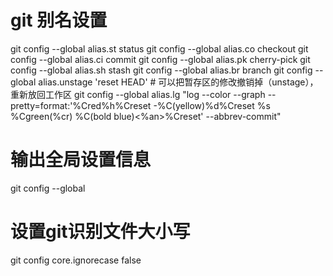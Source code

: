 # git 别名设置 
git config --global alias.st status
git config --global alias.co checkout
git config --global alias.ci commit
git config --global alias.pk cherry-pick
git config --global alias.sh stash
git config --global alias.br branch
git config --global alias.unstage 'reset HEAD'  # 可以把暂存区的修改撤销掉（unstage），重新放回工作区
git config --global alias.lg "log --color --graph --pretty=format:'%Cred%h%Creset -%C(yellow)%d%Creset %s %Cgreen(%cr) %C(bold blue)<%an>%Creset' --abbrev-commit"
# 输出全局设置信息
git config --global

# 设置git识别文件大小写
git config core.ignorecase false
